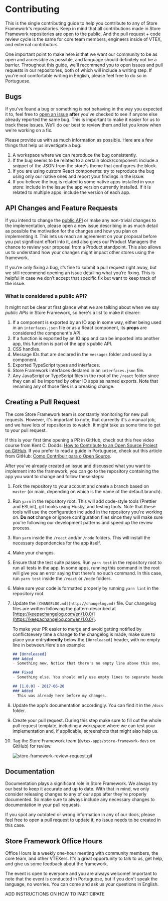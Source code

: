# Contributing

This is the single contributing guide to help you contribute to any of Store Framework's repositories. Keep in mind that all contributions made in Store Framework repositories are open to the public. And the pull request + code review cycle is the same for core team members, engineers inside of VTEX, and external contributors.

One important point to make here is that we want our community to be as open and accessible as possible, and language should definitely not be a barrier. Throughout this guide, we'll recommend you to open issues and pull requests in our repositories, both of which will include a writing step. If you're not comfortable writing in English, please feel free to do so in Portuguese.

## Bugs

If you've found a bug or something is not behaving in the way you expected it to, feel free to [open an issue](https://github.com/vtex-apps/store-discussion/issues/new/choose) **after** you've checked to see if anyone else already reported the same bug. This is important to make it easier for us to track these issues. We'll do our best to review them and let you know when we're working on a fix.

Please provide us with as much information as possible. Here are a few things that help us investigate a bug:

1. A workspace where we can reproduce the bug consistently.
2. If the bug seems to be related to a certain block/component: include a snippet of the JSON from the store's theme that configures the block.
3. If you are using custom React components: try to reproduce the bug using only our native ones and report your findings in the issue.
4. If you believe the bug is related to some native apps installed in your store: include in the issue the app version currently installed. If it is related to multiple apps: include the version of each app.

## API Changes and Feature Requests

If you intend to change the [public API](#what-is-considered-a-public-api) or make any non-trivial changes to the implementation, please open a new issue describing in as much detail as possible the motivation for the changes and how you plan on implementing it. This lets us reach an agreement on your proposal before you put significant effort into it, and also gives our Product Managers the chance to review your proposal from a Product standpoint. This also allows us to understand how your changes might impact other stores using the framework.

If you’re only fixing a bug, it’s fine to submit a pull request right away, but we still recommend opening an issue detailing what you’re fixing. This is helpful in case we don’t accept that specific fix but want to keep track of the issue.

### What is considered a public API?

It might not be clear at first glance what we are talking about when we say *public APIs* in Store Framework, so here's a list to make it clearer:

1. If a component is exported by an IO app in some way, either being used in an `interfaces.json` file or as a React component, its **props** are considered the component's API.
2. If a function is exported by an IO app and can be imported into another app, this function is part of the app's public API.
3. CSS handles.
4. Message IDs that are declared in the `messages` folder and used by a component.
5. Exported TypeScript types and interfaces.
6. Store Framework interfaces declared in an `interfaces.json` file.
7. Any JavaScript or TypeScript files in the root of the `/react` folder since they can all be imported by other IO apps as named exports.  Note that renaming any of those files is a breaking change.

## Creating a Pull Request

The core Store Framework team is constantly monitoring for new pull requests. However, it's important to note, that currently it's a manual job, and we have lots of repositories to watch. It might take us some time to get to your pull request.

If this is your first time opening a PR in GitHub, check out this free video course from Kent C. Dodds: [How to Contribute to an Open Source Project on GitHub](https://app.egghead.io/courses/how-to-contribute-to-an-open-source-project-on-github). If you prefer to read a guide in Portuguese, check out this article from GitHub: [Como Contribuir para o Open Source](https://opensource.guide/pt/how-to-contribute).

After you've already created an issue and discussed what you want to implement into the framework, you can go to the repository containing the app you want to change and follow these steps:

1. Fork the repository to your account and create a branch based on `master` (or main, depending on which is the name of the default branch).
2. Run `yarn` in the repository root. This will add code-style tools (Prettier and ESLint), git hooks using Husky, and testing tools. Note that these tools will use the configuration included in the repository you're working on. **Do not** change or ignore configuration files since they will make sure you're following our development patterns and speed up the review process.
3. Run `yarn` inside the `/react` and/or `/node` folders. This will install the necessary dependencies for the app itself.
4. Make your changes.
5. Ensure that the test suite passes. Run `yarn test` in the repository root to run all tests in the app. In some apps, running this command in the root will give you an error saying that there's no such command. In this case, run `yarn test` inside the `/react` or `/node` folders.
6. Make sure your code is formatted properly by running `yarn lint` in the repository root.
7. Update the `[CHANGELOG.md](http://changelog.md)` file. Our changelog files are written following the pattern described at [https://keepachangelog.com/en/1.0.0/](https://keepachangelog.com/en/1.0.0/).

    To make your PR easier to merge and avoid getting notified by conflictsevery time a change to the changelog is made, make sure to place your entry**directly** below the `[Unreleased]` header, with no empty line in between.Here's an example:

    ```markdown
    ## [Unreleased]
    ### Added
    - Something new. Notice that there's no empty line above this one.

    ### Fixed
    - Something else. You should only use empty lines to separate headers.
    
    ## [1.0.0] - 2017-06-20
    ### Added
    - This was already here before my changes.
    ```

8. Update the app's documentation accordingly. You can find it in the `/docs` folder.
9. Create your pull request. During this step make sure to fill out the whole pull request template, including a workspace where we can test your implementation and, if applicable, screenshots that might also help us.
10. Tag the Store Framework team (`@vtex-apps/store-framework-devs` on GitHub) for review.

    ![store-framework-review-request.gif](https://s3-us-west-2.amazonaws.com/secure.notion-static.com/544d6c0c-3f18-4ea1-9ed3-06b61a264832/store-framework-review-request.gif)

## Documentation

Documentation plays a significant role in Store Framework. We always try our best to keep it accurate and up to date. With that in mind, we only consider releasing changes to any of our apps after they're properly documented. So make sure to always include any necessary changes to documentation in your pull requests.

If you spot any outdated or wrong information in any of our docs, please feel free to open a pull request to update it, no issue needs to be created in this case.

## Store Framework Office Hours

Office Hours is a weekly one-hour meeting with community members, the core team, and other VTEXers. It's a great opportunity to talk to us, get help, and give us some feedback about the framework.

The event is open to everyone and you are always welcome! Important to note that the event is conducted in Portuguese, but if you don't speak the language, no worries. You can come and ask us your questions in English.

ADD INSTRUCTIONS ON HOW TO PARTICIPATE